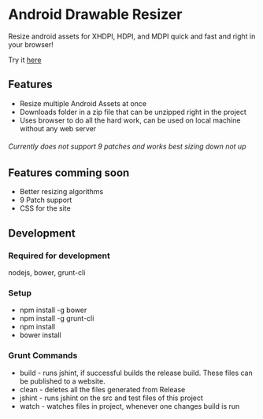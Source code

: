 # Android Drawable Resizer
Resize android assets for XHDPI, HDPI, and MDPI quick and fast and right in your browser!

Try it [here](http://pieces029.github.io/Android-Drawable-Resizer/)

## Features
- Resize multiple Android Assets at once
- Downloads folder in a zip file that can be unzipped right in the project
- Uses browser to do all the hard work, can be used on local machine without any web server

###### Currently does not support 9 patches and works best sizing down not up

## Features comming soon
- Better resizing algorithms
- 9 Patch support
- CSS for the site

## Development
### Required for development
nodejs, bower, grunt-cli

### Setup
- npm install -g bower
- npm install -g grunt-cli
- npm install
- bower install

### Grunt Commands
- build - runs jshint, if successful builds the release build.  These files can be published to a website.
- clean - deletes all the files generated from Release
- jshint - runs jshint on the src and test files of this project
- watch - watches files in project, whenever one changes build is run
